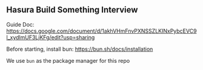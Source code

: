 ## Hasura Build Something Interview

Guide Doc: https://docs.google.com/document/d/1akhVHmFnvPXNSSZLKINxPybcEVC9l_xydlmUF3LjKFg/edit?usp=sharing

Before starting, install bun: https://bun.sh/docs/installation

We use `bun` as the package manager for this repo
